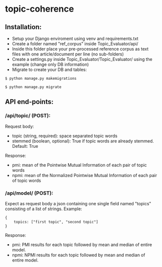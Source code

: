 # topic-coherence

## Installation:

- Setup your Django enviroment using venv and requirements.txt
- Create a folder named "ref_corpus" inside Topic_Evaluator/api/ 
- Inside this folder place your pre-processed reference corpus as text files with one article/document per line (no sub-folders)
- Create a settings.py inside Topic_Evaluator/Topic_Evaluator/ using the example (change only DB information)
- Migrate to create your DB and tables:

``
$ python manage.py makemigrations
``


``
$ python manage.py migrate
``


## API end-points:

### /api/topic/ (POST): 

Request body:
- topic (string, required): space separated topic words
- stemmed (boolean, optional): True if topic words are already stemmed. Default: True

Response:
- pmi: mean of the Pointwise Mutual Information of each pair of topic words
- npmi: mean of the Normalized Pointwise Mutual Information of each pair of topic words

### /api/model/ (POST): 

Expect as request body a json containing one single field named "topics" consisting of a list of strings. Example:

```
{
    topics: ["first topic", "second topic"]
}
```

Response:
- pmi: PMI results for each topic followed by mean and median of entire model. 
- npmi: NPMI results for each topic followed by mean and median of entire model.